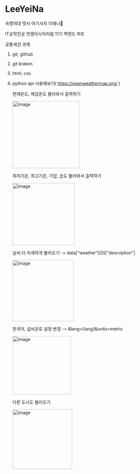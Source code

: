 # LeeYeiNa
숙명여대 멋사 아기사자 이예나🦁

IT공학전공
멋쟁이사저처럼 11기 백엔드 파트

공통세션 과제
1. git, github
2. git kraken
3. html, css
4. python api 사용해보기( https://openweathermap.org/ )

   현재온도, 체감온도 불러와서 출력하기
   
   <img width="218" alt="image" src="https://github.com/Likelion-at-SMWU-11th/LeeYeiNa/assets/84684759/202a2e4a-dacc-4182-a2b9-cd0fb8948e0a">


   최저기온, 최고기온, 기압, 습도 불러와서 출력하기
   
   <img width="202" alt="image" src="https://github.com/Likelion-at-SMWU-11th/LeeYeiNa/assets/84684759/0e9c8df4-46a7-4468-90bd-d0a594911311">
   
   
   날씨 더 자세하게 불러오기 -> data["weather"][0]["description"]
   
   <img width="199" alt="image" src="https://github.com/Likelion-at-SMWU-11th/LeeYeiNa/assets/84684759/15a64f3e-3f0b-4d34-8fac-0900407e4196">


   한국어, 섭씨온로 설정 변경 -> &lang={lang}&units=metric
   
   <img width="190" alt="image" src="https://github.com/Likelion-at-SMWU-11th/LeeYeiNa/assets/84684759/db21c0ba-8199-4122-b78b-438f6699e74a">
  
   
   다른 도시도 불러오기
   
   <img width="194" alt="image" src="https://github.com/Likelion-at-SMWU-11th/LeeYeiNa/assets/84684759/665342c8-6ade-45d8-b7f4-3bd67b837a4b">

